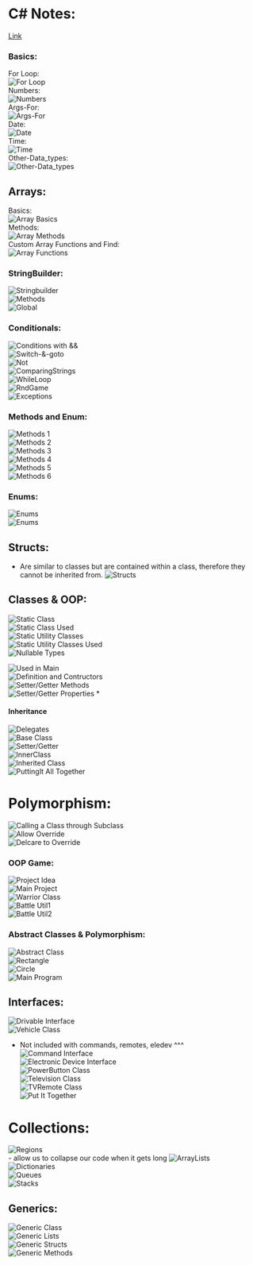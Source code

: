 # C# Notes:       
[Link](https://www.youtube.com/playlist?list=PLGLfVvz_LVvRX6xK1oi0reKci6ignjdSa)       
### Basics:       
For Loop:       
![For Loop](../assets/for.png)            
Numbers:       
![Numbers](../assets/nums.png)     
Args-For:       
![Args-For](../assets/for.png)     
Date:       
![Date](../assets/date.png)     
Time:       
![Time](../assets/time.png)     
Other-Data_types:       
![Other-Data_types](../assets/otherdata.png)     

## Arrays:       
Basics:       
![Array Basics](../assets/arrBasics.png)       
Methods:       
![Array Methods](../assets/arrMethods.png)       
Custom Array Functions and Find:       
![Array Functions](../assets/arrCustFunc.png)       

### StringBuilder:       
![Stringbuilder](../assets/strbuilder.png)      
![Methods](../assets/strbuilder2.png)      
![Global](../assets/global.png)      

### Conditionals:       
![Conditions with &&](../assets/condand.png)       
![Switch-&-goto](../assets/switchgo.png)       
![Not](../assets/not.png)       
![ComparingStrings](../assets/compstr.png)       
![WhileLoop](../assets/while.png)       
![RndGame](../assets/rndgame.png)       
![Exceptions](../assets/exceptions.png)       

### Methods and Enum:       
![Methods 1](../assets/met1.png)       
![Methods 2](../assets/met2.png)       
![Methods 3](../assets/met3.png)       
![Methods 4](../assets/met4.png)       
![Methods 5](../assets/met5.png)       
![Methods 6](../assets/met6.png)       

### Enums:        
![Enums](../assets/enum.png)          
![Enums](../assets/enum.png)          

## Structs:
- Are similar to classes but are contained
    within a class, therefore they cannot
    be inherited from.
![Structs](../assets/struct1.png)          

## Classes & OOP:
![Static Class](../assets/static.png)       
![Static Class Used](../assets/static2.png)       
![Static Utility Classes](../assets/stcl1.png)       
![Static Utility Classes Used](../assets/stcl2.png)       
![Nullable Types](../assets/null.png)        

![Used in Main](../assets/cls1.png)      
![Definition and Contructors](../assets/cls2.png)      
![Setter/Getter Methods](../assets/cls3.png)      
![Setter/Getter Properties *](../assets/cls4.png)      

#### Inheritance
![Delegates](../assets/inh1.png)         
![Base Class](../assets/inh2.png)         
![Setter/Getter](../assets/inh3.png)         
![InnerClass](../assets/inh4.png)         
![Inherited Class](../assets/inh5.png)         
![PuttingIt All Together](../assets/inh6.png)         

# Polymorphism:
![Calling a Class through Subclass](../assets/poly1.png)        
![Allow Override](../assets/poly2.png)        
![Delcare to Override](../assets/poly3.png)        

### OOP Game:       
![Project Idea](../assets/oop1.png)       
![Main Project](../assets/oop2.png)       
![Warrior Class](../assets/oop3.png)       
![Battle Util1](../assets/oop4.png)       
![Battle Util2](../assets/oop5.png)       


### Abstract Classes & Polymorphism:        
![Abstract Class](../assets/abs1.png)       
![Rectangle](../assets/abs2.png)       
![Circle](../assets/abs3.png)       
![Main Program](../assets/abs4.png)       


## Interfaces:      
![Drivable Interface](../assets/int3.png)        
![Vehicle Class](../assets/int8.png)        
- Not included with commands, remotes, eledev ^^^
![Command Interface](../assets/int2.png)        
![Electronic Device Interface](../assets/int4.png)        
![PowerButton Class](../assets/int5.png)        
![Television Class](../assets/int6.png)        
![TVRemote Class](../assets/int7.png)        
![Put It Together](../assets/int1.png)        

# Collections:
![Regions](../assets/r1.png)      
    - allow us to collapse our code when it gets long
![ArrayLists](../assets/r2.png)      
![Dictionaries](../assets/r3.png)      
![Queues](../assets/r4.png)      
![Stacks](../assets/r5.png)      

## Generics:
![Generic Class](../assets/g1.png)          
![Generic Lists](../assets/g2.png)          
![Generic Structs](../assets/g3.png)          
![Generic Methods](../assets/g4.png)          